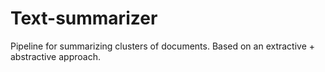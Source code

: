 # Text-summarizer
Pipeline for summarizing clusters of documents. Based on an extractive + abstractive approach.
